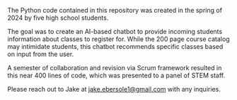 The Python code contained in this repository was created in the spring of 2024 by five high school students. 

The goal was to create an AI-based chatbot to provide incoming students information about classes to register for. 
While the 200 page course catalog may intimidate students, this chatbot recommends specific classes based on input from the user. 

A semester of collaboration and revision via Scrum framework resulted in this near 400 lines of code, which was presented to a panel of STEM staff.

Please reach out to Jake at jake.ebersole1@gmail.com with any inquiries.
